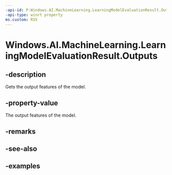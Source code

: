 ```yaml
---
-api-id: P:Windows.AI.MachineLearning.LearningModelEvaluationResult.Outputs
-api-type: winrt property
ms.custom: RS5
---
```


<!-- Property syntax.
public IMapView<string, object> Outputs { get; }
-->

# Windows.AI.MachineLearning.LearningModelEvaluationResult.Outputs

## -description
Gets the output features of the model.

## -property-value
The output features of the model.

## -remarks

## -see-also

## -examples
